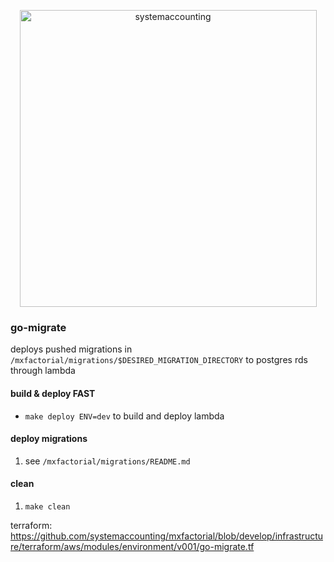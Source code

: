 <p align="center">
  <img width="475" alt="systemaccounting" src="https://user-images.githubusercontent.com/12200465/37568924-06f05d08-2a99-11e8-8891-60f373b33421.png">
</p>


### go-migrate

deploys pushed migrations in `/mxfactorial/migrations/$DESIRED_MIGRATION_DIRECTORY` to postgres rds through lambda

#### build & deploy FAST
* `make deploy ENV=dev` to build and deploy lambda

#### deploy migrations
1. see `/mxfactorial/migrations/README.md`

#### clean
1. `make clean`

terraform: https://github.com/systemaccounting/mxfactorial/blob/develop/infrastructure/terraform/aws/modules/environment/v001/go-migrate.tf
